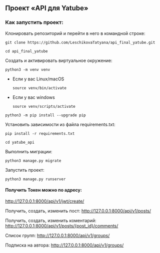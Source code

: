 ## Проект «API для Yatube»


### Как запустить проект:

Клонировать репозиторий и перейти в него в командной строке:

```
git clone https://github.com/LeschikovaTatyana/api_final_yatube.git
```

```
cd api_final_yatube
```

Cоздать и активировать виртуальное окружение:

```
python3 -m venv venv
```

* Если у вас Linux/macOS

    ```
    source venv/bin/activate
    ```

* Если у вас windows

    ```
    source venv/scripts/activate
    ```

```
python3 -m pip install --upgrade pip
```

Установить зависимости из файла requirements.txt:

```
pip install -r requirements.txt
```

```
cd yatube_api
```

Выполнить миграции:

```
python3 manage.py migrate
```

Запустить проект:

```
python3 manage.py runserver
```

#### Получить Токен можно по адресу:
http://127.0.0.1:8000/api/v1/jwt/create/

Получить, создать, изменить пост:
http://127.0.0.1:8000/api/v1/posts/

Получить, создать, изменить коментарий:
http://127.0.0.1:8000/api/v1/posts/{post_id}/comments/

Список групп:
http://127.0.0.1:8000/api/v1/groups/

Подписка на автора:
http://127.0.0.1:8000/api/v1/groups/

